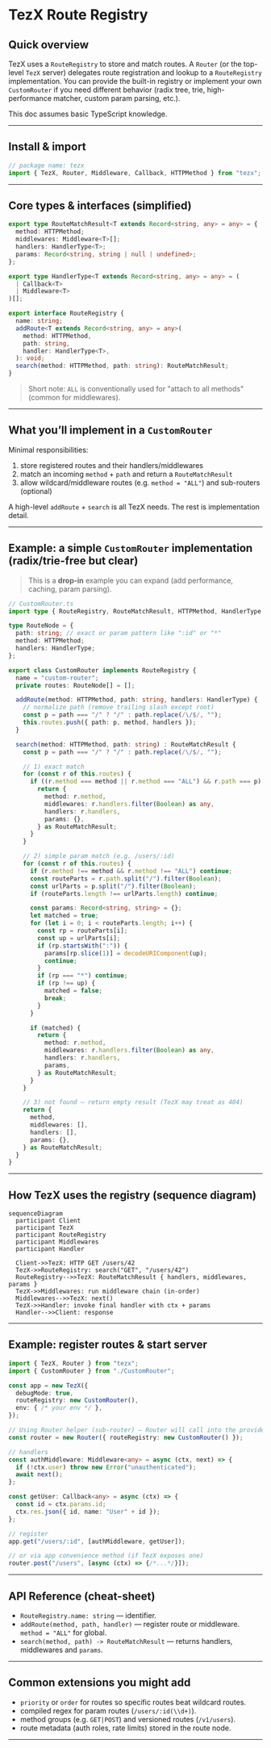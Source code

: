# TezX Route Registry

## Quick overview

TezX uses a `RouteRegistry` to store and match routes. A `Router` (or the top-level `TezX` server) delegates route registration and lookup to a `RouteRegistry` implementation. You can provide the built-in registry or implement your own `CustomRouter` if you need different behavior (radix tree, trie, high-performance matcher, custom param parsing, etc.).

This doc assumes basic TypeScript knowledge.

---

## Install & import

```ts
// package name: tezx
import { TezX, Router, Middleware, Callback, HTTPMethod } from "tezx";
```

---

## Core types & interfaces (simplified)

```ts
export type RouteMatchResult<T extends Record<string, any> = any> = {
  method: HTTPMethod;
  middlewares: Middleware<T>[];
  handlers: HandlerType<T>;
  params: Record<string, string | null | undefined>;
};

export type HandlerType<T extends Record<string, any> = any> = (
  | Callback<T>
  | Middleware<T>
)[];

export interface RouteRegistry {
  name: string;
  addRoute<T extends Record<string, any> = any>(
    method: HTTPMethod,
    path: string,
    handler: HandlerType<T>,
  ): void;
  search(method: HTTPMethod, path: string): RouteMatchResult;
}
```

> Short note: `ALL` is conventionally used for "attach to all methods" (common for middlewares).

---

## What you’ll implement in a `CustomRouter`

Minimal responsibilities:

1. store registered routes and their handlers/middlewares
2. match an incoming `method` + `path` and return a `RouteMatchResult`
3. allow wildcard/middleware routes (e.g. `method = "ALL"`) and sub-routers (optional)

A high-level `addRoute` + `search` is all TezX needs. The rest is implementation detail.

---

## Example: a simple `CustomRouter` implementation (radix/trie-free but clear)

> This is a **drop-in** example you can expand (add performance, caching, param parsing).

```ts
// CustomRouter.ts
import type { RouteRegistry, RouteMatchResult, HTTPMethod, HandlerType } from "tezx";

type RouteNode = {
  path: string; // exact or param pattern like ":id" or "*"
  method: HTTPMethod;
  handlers: HandlerType;
};

export class CustomRouter implements RouteRegistry {
  name = "custom-router";
  private routes: RouteNode[] = [];

  addRoute(method: HTTPMethod, path: string, handlers: HandlerType) {
    // normalize path (remove trailing slash except root)
    const p = path === "/" ? "/" : path.replace(/\/$/, "");
    this.routes.push({ path: p, method, handlers });
  }

  search(method: HTTPMethod, path: string) : RouteMatchResult {
    const p = path === "/" ? "/" : path.replace(/\/$/, "");

    // 1) exact match
    for (const r of this.routes) {
      if ((r.method === method || r.method === "ALL") && r.path === p) {
        return {
          method: r.method,
          middlewares: r.handlers.filter(Boolean) as any,
          handlers: r.handlers,
          params: {},
        } as RouteMatchResult;
      }
    }

    // 2) simple param match (e.g. /users/:id)
    for (const r of this.routes) {
      if (r.method !== method && r.method !== "ALL") continue;
      const routeParts = r.path.split("/").filter(Boolean);
      const urlParts = p.split("/").filter(Boolean);
      if (routeParts.length !== urlParts.length) continue;

      const params: Record<string, string> = {};
      let matched = true;
      for (let i = 0; i < routeParts.length; i++) {
        const rp = routeParts[i];
        const up = urlParts[i];
        if (rp.startsWith(":")) {
          params[rp.slice(1)] = decodeURIComponent(up);
          continue;
        }
        if (rp === "*") continue;
        if (rp !== up) {
          matched = false;
          break;
        }
      }

      if (matched) {
        return {
          method: r.method,
          middlewares: r.handlers.filter(Boolean) as any,
          handlers: r.handlers,
          params,
        } as RouteMatchResult;
      }
    }

    // 3) not found — return empty result (TezX may treat as 404)
    return {
      method,
      middlewares: [],
      handlers: [],
      params: {},
    } as RouteMatchResult;
  }
}
```

---

## How TezX uses the registry (sequence diagram)

```mermaid
sequenceDiagram
  participant Client
  participant TezX
  participant RouteRegistry
  participant Middlewares
  participant Handler

  Client->>TezX: HTTP GET /users/42
  TezX->>RouteRegistry: search("GET", "/users/42")
  RouteRegistry-->>TezX: RouteMatchResult { handlers, middlewares, params }
  TezX->>Middlewares: run middleware chain (in-order)
  Middlewares-->>TezX: next()
  TezX->>Handler: invoke final handler with ctx + params
  Handler-->>Client: response
```

---

## Example: register routes & start server

```ts
import { TezX, Router } from "tezx";
import { CustomRouter } from "./CustomRouter";

const app = new TezX({
  debugMode: true,
  routeRegistry: new CustomRouter(),
  env: { /* your env */ },
});

// Using Router helper (sub-router) — Router will call into the provided routeRegistry
const router = new Router({ routeRegistry: new CustomRouter() });

// handlers
const authMiddleware: Middleware<any> = async (ctx, next) => {
  if (!ctx.user) throw new Error("unauthenticated");
  await next();
};

const getUser: Callback<any> = async (ctx) => {
  const id = ctx.params.id;
  ctx.res.json({ id, name: "User" + id });
};

// register
app.get("/users/:id", [authMiddleware, getUser]);

// or via app convenience method (if TezX exposes one)
router.post("/users", [async (ctx) => {/*...*/}]);


```

---

## API Reference (cheat-sheet)

* `RouteRegistry.name: string` — identifier.
* `addRoute(method, path, handler)` — register route or middleware. `method = "ALL"` for global.
* `search(method, path) -> RouteMatchResult` — returns handlers, middlewares and `params`.

---

## Common extensions you might add

* `priority` or `order` for routes so specific routes beat wildcard routes.
* compiled regex for param routes (`/users/:id(\\d+)`).
* method groups (e.g. `GET|POST`) and versioned routes (`/v1/users`).
* route metadata (auth roles, rate limits) stored in the route node.

---

